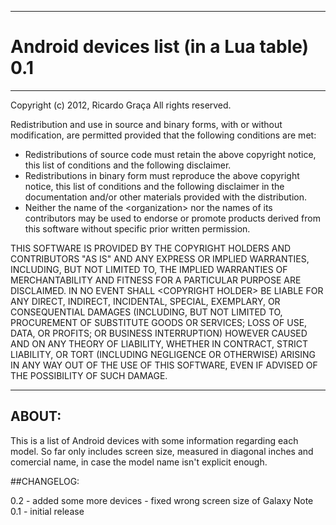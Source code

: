 - - -

# Android devices list (in a Lua table) 0.1

- - -

Copyright (c) 2012, Ricardo Graça
All rights reserved.

Redistribution and use in source and binary forms, with or without
modification, are permitted provided that the following conditions are met:
*   Redistributions of source code must retain the above copyright
    notice, this list of conditions and the following disclaimer.
*   Redistributions in binary form must reproduce the above copyright
    notice, this list of conditions and the following disclaimer in the
    documentation and/or other materials provided with the distribution.
*   Neither the name of the &lt;organization&gt; nor the
    names of its contributors may be used to endorse or promote products
    derived from this software without specific prior written permission.

THIS SOFTWARE IS PROVIDED BY THE COPYRIGHT HOLDERS AND CONTRIBUTORS "AS IS" AND
ANY EXPRESS OR IMPLIED WARRANTIES, INCLUDING, BUT NOT LIMITED TO, THE IMPLIED
WARRANTIES OF MERCHANTABILITY AND FITNESS FOR A PARTICULAR PURPOSE ARE
DISCLAIMED. IN NO EVENT SHALL &lt;COPYRIGHT HOLDER&gt; BE LIABLE FOR ANY
DIRECT, INDIRECT, INCIDENTAL, SPECIAL, EXEMPLARY, OR CONSEQUENTIAL DAMAGES
(INCLUDING, BUT NOT LIMITED TO, PROCUREMENT OF SUBSTITUTE GOODS OR SERVICES;
LOSS OF USE, DATA, OR PROFITS; OR BUSINESS INTERRUPTION) HOWEVER CAUSED AND
ON ANY THEORY OF LIABILITY, WHETHER IN CONTRACT, STRICT LIABILITY, OR TORT
(INCLUDING NEGLIGENCE OR OTHERWISE) ARISING IN ANY WAY OUT OF THE USE OF THIS
SOFTWARE, EVEN IF ADVISED OF THE POSSIBILITY OF SUCH DAMAGE.

- - -

## ABOUT:

This is a list of Android devices with some information regarding each model. So far only includes screen size, measured
in diagonal inches and comercial name, in case the model name isn't explicit enough.

##CHANGELOG:

0.2 - added some more devices
    - fixed wrong screen size of Galaxy Note
0.1 - initial release

